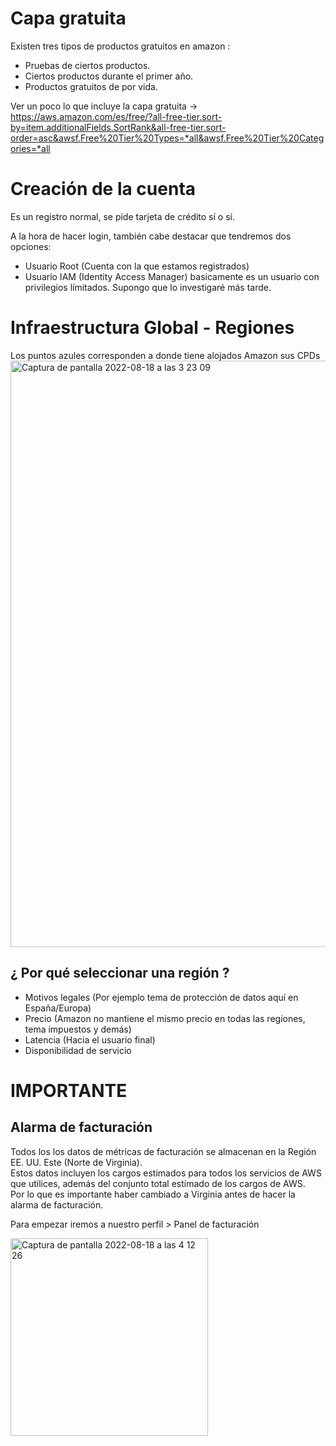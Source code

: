 # Capa gratuita
Existen tres tipos de productos gratuitos en amazon :
- Pruebas de ciertos productos.
- Ciertos productos durante el primer año.
- Productos gratuitos de por vida.

Ver un poco lo que incluye la capa gratuita -> https://aws.amazon.com/es/free/?all-free-tier.sort-by=item.additionalFields.SortRank&all-free-tier.sort-order=asc&awsf.Free%20Tier%20Types=*all&awsf.Free%20Tier%20Categories=*all

# Creación de la cuenta

Es un registro normal, se pide tarjeta de crédito sí o sí.

A la hora de hacer login, también cabe destacar que tendremos dos opciones:
- Usuario Root (Cuenta con la que estamos registrados)
- Usuario IAM (Identity Access Manager) basicamente es un usuario con privilegios límitados. Supongo que lo investigaré más tarde.

# Infraestructura Global - Regiones
Los puntos azules corresponden a donde tiene alojados Amazon sus CPDs \
<img width="938" alt="Captura de pantalla 2022-08-18 a las 3 23 09" src="https://user-images.githubusercontent.com/55221433/185271540-ad05e346-463e-4f00-a608-f18d320906f9.png">

## ¿ Por qué seleccionar una región ?
- Motivos legales (Por ejemplo tema de protección de datos aquí en España/Europa)
- Precio (Amazon no mantiene el mismo precio en todas las regiones, tema impuestos y demás)
- Latencia (Hacia el usuario final)
- Disponibilidad de servicio

# IMPORTANTE
## Alarma de facturación
Todos los los datos de métricas de facturación se almacenan en la Región EE. UU. Este (Norte de Virginia). \
Estos datos incluyen los cargos estimados para todos los servicios de AWS que utilices, además del conjunto total estimado de los cargos de AWS. \
Por lo que es importante haber cambiado a Virginia antes de hacer la alarma de facturación. 

Para empezar iremos a nuestro perfil > Panel de facturación

<img width="316" alt="Captura de pantalla 2022-08-18 a las 4 12 26" src="https://user-images.githubusercontent.com/55221433/185277908-d1422c15-70c2-4784-ae06-cf369b78e170.png">
